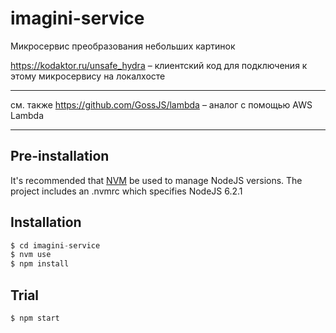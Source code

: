 # imagini-service

Микросервис преобразования небольших картинок

https://kodaktor.ru/unsafe_hydra – клиентский код для подключения к этому микросервису на локалхосте

---

см. также https://github.com/GossJS/lambda – аналог с помощью AWS Lambda

---

## Pre-installation

It's recommended that [NVM](https://github.com/creationix/nvm) be used to manage NodeJS versions.
The project includes an .nvmrc which specifies NodeJS 6.2.1

## Installation

```javascript
$ cd imagini-service
$ nvm use
$ npm install
```

## Trial

```shell
$ npm start
```
